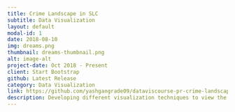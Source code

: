 ```yaml
---
title: Crime Landscape in SLC
subtitle: Data Visualization
layout: default
modal-id: 1
date: 2018-08-10
img: dreams.png
thumbnail: dreams-thumbnail.png
alt: image-alt
project-date: Oct 2018 - Present
client: Start Bootstrap
github: Latest Release
category: Data Visualization
link: https://github.com/yashgangrade09/dataviscourse-pr-crime-landscape.git
description: Developing different visualization techniques to view the general crime landscape in Salt Lake City, Utah. Implementing crimes based filters which will be viewed on the Map along with the Line charts about the crimes. Tools used: JavaScript, D3, HTML, CSS, OpenStreetMap API
---
```

